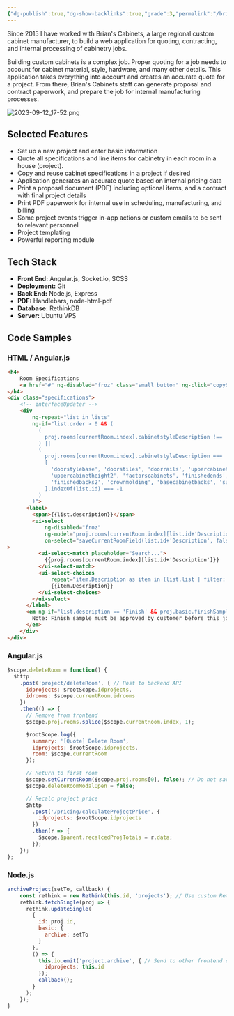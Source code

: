 ```yaml
---
{"dg-publish":true,"dg-show-backlinks":true,"grade":3,"permalink":"/brian-s-cabinets/","dgShowBacklinks":true,"dgPassFrontmatter":true}
---
```


Since 2015 I have worked with Brian's Cabinets, a large regional custom cabinet manufacturer, to build a web application for quoting, contracting, and internal processing of cabinetry jobs.

Building custom cabinets is a complex job. Proper quoting for a job needs to account for cabinet material, style, hardware, and many other details. This application takes everything into account and creates an accurate quote for a project. From there, Brian's Cabinets staff can generate proposal and contract paperwork, and prepare the job for internal manufacturing processes.

![2023-09-12_17-52.png](/img/user/98-attachments/2023-09-12_17-52.png)

## Selected Features

* Set up a new project and enter basic information
* Quote all specifications and line items for cabinetry in each room in a house (project).
* Copy and reuse cabinet specifications in a project if desired
* Application generates an accurate quote based on internal pricing data
* Print a proposal document (PDF) including optional items, and a contract with final project details
* Print PDF paperwork for internal use in scheduling, manufacturing, and billing
* Some project events trigger in-app actions or custom emails to be sent to relevant personnel
* Project templating
* Powerful reporting module

## Tech Stack

* **Front End:** Angular.js, Socket.io, SCSS
* **Deployment:** Git
* **Back End:** Node.js, Express
* **PDF:** Handlebars, node-html-pdf
* **Database:** RethinkDB
* **Server:** Ubuntu VPS

## Code Samples

### HTML / Angular.js

```html
<h4>
    Room Specifications
    <a href="#" ng-disabled="froz" class="small button" ng-click="copySpecsModal()"><i class="fa fa-copy"></i> Copy specs to other rooms</a>
</h4>
<div class="specifications">
    <!-- interfaceUpdater -->
    <div
        ng-repeat="list in lists"
        ng-if="list.order > 0 && (
          (
            proj.rooms[currentRoom.index].cabinetstyleDescription !== 'BC closet system'
          ) ||
          (
            proj.rooms[currentRoom.index].cabinetstyleDescription === 'BC closet system' &&
            [
              'doorstylebase', 'doorstiles', 'doorrails', 'uppercabinetheight',
              'uppercabinetheight2', 'factorscabinets', 'finishedends', 'finishedbacks',
              'finishedbacks2', 'crownmolding', 'basecabinetbacks', 'subtops', 'factorsdoors'
            ].indexOf(list.id) === -1
          )
        )">
      <label>
        <span>{{list.description}}</span>
        <ui-select
            ng-disabled="froz"
            ng-model="proj.rooms[currentRoom.index][list.id+'Description']"
            on-select="saveCurrentRoomField(list.id+'Description', false, 'ui-select')"
>    
          <ui-select-match placeholder="Search...">
            {{proj.rooms[currentRoom.index][list.id+'Description']}}
          </ui-select-match>
          <ui-select-choices
              repeat="item.Description as item in (list.list | filter: $select.search) track by item.id">
              {{item.Description}}
          </ui-select-choices>
        </ui-select>
      </label>
      <em ng-if="list.description == 'Finish' && proj.basic.finishSample == 'need'">
        Note: Finish sample must be approved by customer before this job can be contracted
      </em>
    </div>
</div>
```

### Angular.js

```javascript
$scope.deleteRoom = function() {
  $http
    .post('project/deleteRoom', { // Post to backend API
      idprojects: $rootScope.idprojects,
      idrooms: $scope.currentRoom.idrooms
    })
    .then(() => {
      // Remove from frontend
      $scope.proj.rooms.splice($scope.currentRoom.index, 1);

      $rootScope.log({
        summary: '[Quote] Delete Room',
        idprojects: $rootScope.idprojects,
        room: $scope.currentRoom
      });

      // Return to first room
      $scope.setCurrentRoom($scope.proj.rooms[0], false); // Do not save "current" room which is gone
      $scope.deleteRoomModalOpen = false;

      // Recalc project price
      $http
        .post('/pricing/calculateProjectPrice', {
          idprojects: $rootScope.idprojects
        })
        .then(r => {
          $scope.$parent.recalcedProjTotals = r.data;
        });
    });
};
```

### Node.js

```javascript
archiveProject(setTo, callback) {
    const rethink = new Rethink(this.id, 'projects'); // Use custom RethinkDB class with utility functions
    rethink.fetchSingle(proj => {
      rethink.updateSingle(
        {
          id: proj.id,
          basic: {
            archive: setTo
          }
        },
        () => {
          this.io.emit('project.archive', { // Send to other frontend clients
            idprojects: this.id
          });
          callback();
        }
      );
    });
}
```